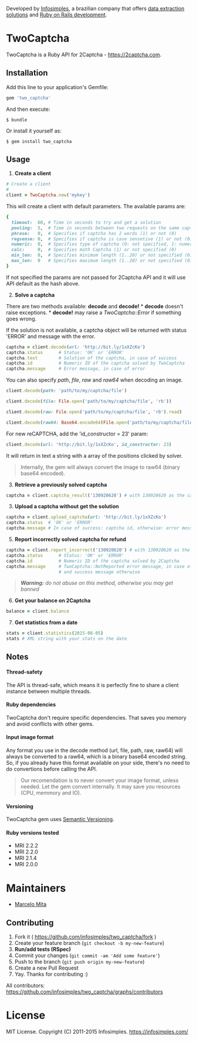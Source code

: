 Developed by [Infosimples](https://infosimples.com), a brazilian company that
offers [data extraction solutions](https://infosimples.com/en/data-engineering)
and [Ruby on Rails development](https://infosimples.com/en/software-development).

# TwoCaptcha

TwoCaptcha is a Ruby API for 2Captcha - https://2captcha.com.

## Installation

Add this line to your application's Gemfile:

```ruby
gem 'two_captcha'
```

And then execute:

    $ bundle

Or install it yourself as:

    $ gem install two_captcha

## Usage

1. **Create a client**

  ```ruby
  # Create a client
  #
  client = TwoCaptcha.new('mykey')
  ```

  This will create a client with default parameters. The available params are:

  ```ruby
  {
    timeout:  60, # Time in seconds to try and get a solution
    pooling:  5,  # Time in seconds between two requests on the same captcha_id
    phrase:   0,  # Specifies if captcha has 2 words (1) or not (0)
    regsense: 0,  # Specifies if captcha is case sensetive (1) or not (0)
    numeric:  0,  # Specifies type of captcha (0: not specified, 1: numeric, 2: letters, 3: aphanumeric)
    calc:     0,  # Specifies math Captcha (1) or not specified (0)
    min_len:  0,  # Specifies minimum length (1..20) or not specified (0)
    max_len:  0   # Specifies maximum length (1..20) or not specified (0)
  }
  ```

  If not specified the params are not passed for 2Captcha API and it will use API default
  as the hash above.

2. **Solve a captcha**

  There are two methods available: **decode** and **decode!**
    * **decode** doesn't raise exceptions.
    * **decode!** may raise a *TwoCaptcha::Error* if something goes wrong.

  If the solution is not available, a captcha object will be returned with status 'ERROR' and
  message with the error.

  ```ruby
  captcha = client.decode(url: 'http://bit.ly/1xXZcKo')
  captcha.status      # Status: 'OK' or 'ERROR'
  captcha.text        # Solution of the captcha, in case of success
  captcha.id          # Numeric ID of the captcha solved by TwoCaptcha
  captcha.message     # Error message, in case of error
  ```

  You can also specify *path*, *file*, *raw* and *raw64* when decoding an image.

  ```ruby
  client.decode(path: 'path/to/my/captcha/file')

  client.decode(file: File.open('path/to/my/captcha/file', 'rb'))

  client.decode(raw: File.open('path/to/my/captcha/file', 'rb').read)

  client.decode(raw64: Base64.encode64(File.open('path/to/my/captcha/file', 'rb').read))
  ```

  For new reCAPTCHA, add the 'id_constructor = 23' param:

  ```ruby
  client.decode(url: 'http://bit.ly/1xXZcKo', id_constructor: 23)
  ```

  It will return in text a string with a array of the positions clicked by solver.

  > Internally, the gem will always convert the image to raw64 (binary base64 encoded).

3. **Retrieve a previously solved captcha**

  ```ruby
  captcha = client.captcha_result('130920620') # with 130920620 as the captcha id
  ```

3. **Upload a captcha without get the solution**

  ```ruby
  captcha = client.upload_captcha(url: 'http://bit.ly/1xXZcKo')
  captcha.status  # 'OK' or 'ERROR'
  captcha.message # In case of success: captcha id, otherwise: error message
  ```

5. **Report incorrectly solved captcha for refund**

  ```ruby
  captcha = client.report_incorrect('130920620') # with 130920620 as the captcha id
  captcha.status      # Status: 'OK' or 'ERROR'
  captcha.id          # Numeric ID of the captcha solved by 2Captcha
  captcha.message     # TwoCaptcha::NotReported error message, in case of error
                      # and success message otherwise
  ```

  > ***Warning:*** *do not abuse on this method, otherwise you may get banned*

6. **Get your balance on 2Captcha**

  ```ruby
  balance = client.balance
  ```

7. **Get statistics from a date**

  ```ruby
  stats = client.statistics(2015-08-05)
  stats # XML string with your stats on the date
  ```

## Notes

#### Thread-safety

The API is thread-safe, which means it is perfectly fine to share a client
instance between multiple threads.

#### Ruby dependencies

TwoCaptcha don't require specific dependencies. That saves you memory and
avoid conflicts with other gems.

#### Input image format

Any format you use in the decode method (url, file, path, raw, raw64) will
always be converted to a raw64, which is a binary base64 encoded string. So, if
you already have this format available on your side, there's no need to do
convertions before calling the API.

> Our recomendation is to never convert your image format, unless needed. Let
> the gem convert internally. It may save you resources (CPU, memmory and IO).

#### Versioning

TwoCaptcha gem uses [Semantic Versioning](http://semver.org/).

#### Ruby versions tested

* MRI 2.2.2
* MRI 2.2.0
* MRI 2.1.4
* MRI 2.0.0

# Maintainers

* [Marcelo Mita](http://github.com/marcelomita)

## Contributing

1. Fork it ( https://github.com/infosimples/two_captcha/fork )
2. Create your feature branch (`git checkout -b my-new-feature`)
3. **Run/add tests (RSpec)**
4. Commit your changes (`git commit -am 'Add some feature'`)
5. Push to the branch (`git push origin my-new-feature`)
6. Create a new Pull Request
7. Yay. Thanks for contributing :)

All contributors:
https://github.com/infosimples/two_captcha/graphs/contributors


# License

MIT License. Copyright (C) 2011-2015 Infosimples. https://infosimples.com/
